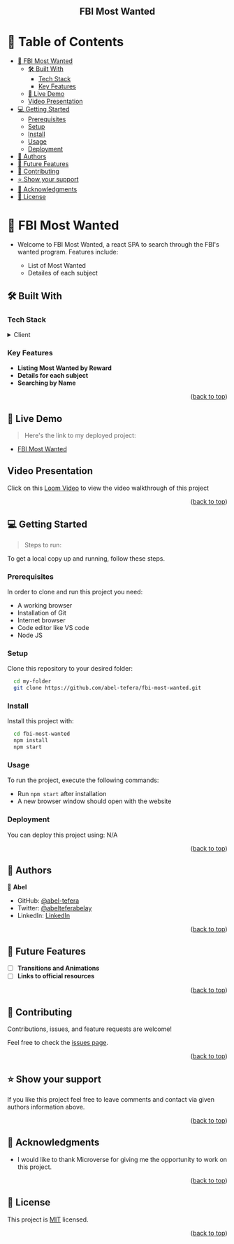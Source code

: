 <div align="center">
 
  <h2><b>FBI Most Wanted</b></h2>

</div>

<!-- TABLE OF CONTENTS -->

# 📗 Table of Contents

- [📖 FBI Most Wanted](#about-project)
  - [🛠 Built With ](#-built-with-)
    - [Tech Stack ](#tech-stack-)
    - [Key Features ](#key-features-)
  - [🚀 Live Demo](#live-demo)
  - [Video Presentation](#video-presentation)
- [💻 Getting Started ](#-getting-started-)
  - [Prerequisites](#prerequisites)
  - [Setup](#setup)
  - [Install](#install)
  - [Usage](#usage)
  - [Deployment](#triangular_flag_on_post-deployment)
- [👥 Authors ](#-authors-)
- [🔭 Future Features ](#-future-features-)
- [🤝 Contributing ](#-contributing-)
- [⭐️ Show your support ](#️-show-your-support-)
- [🙏 Acknowledgments ](#-acknowledgments-)
- [📝 License ](#-license-)

<!-- PROJECT DESCRIPTION -->

# 📖 FBI Most Wanted <a name="about-project"></a>

- Welcome to FBI Most Wanted, a react SPA to search through the FBI's wanted program. Features include:

  - List of Most Wanted
  - Detailes of each subject

## 🛠 Built With <a name="built-with"></a>

### Tech Stack <a name="tech-stack"></a>

<details>
  <summary>Client</summary>
  <ul>
    <li>React JS</li>
    <li>Redux</li>
    <li>Tailwind CSS</li>
</details>

<!-- Features -->

### Key Features <a name="key-features"></a>

- **Listing Most Wanted by Reward**
- **Details for each subject**
- **Searching by Name**


<p align="right">(<a href="#readme-top">back to top</a>)</p>

## 🚀 Live Demo <a name="live-demo"></a>

> Here's the link to my deployed project:

- [FBI Most Wanted](https://fbi-most-wanted.onrender.com/)

## Video Presentation <a name="video-presentation"></a>

Click on this [Loom Video](https://www.loom.com/share/e4d0c283b6684e4e8f596ea5a82bf026) to view the video walkthrough of this project

<p align="right">(<a href="#readme-top">back to top</a>)</p>

## 💻 Getting Started <a name="getting-started"></a>

> Steps to run:

To get a local copy up and running, follow these steps.

### Prerequisites

In order to clone and run this project you need:

- A working browser
- Installation of Git
- Internet browser
- Code editor like VS code
- Node JS

### Setup

Clone this repository to your desired folder:

```sh
  cd my-folder
  git clone https://github.com/abel-tefera/fbi-most-wanted.git
```

### Install

Install this project with:

```sh
  cd fbi-most-wanted
  npm install
  npm start
```

### Usage

To run the project, execute the following commands:

- Run `npm start` after installation
- A new browser window should open with the website

### Deployment

You can deploy this project using: N/A

<p align="right">(<a href="#readme-top">back to top</a>)</p>

<!-- AUTHORS -->

## 👥 Authors <a name="authors"></a>

👤 **Abel**

- GitHub: [@abel-tefera](https://github.com/abel-tefera)
- Twitter: [@abelteferabelay](https://twitter.com/abelteferabelay)
- LinkedIn: [LinkedIn](https://linkedin.com/in/abel-t-belay)

<p align="right">(<a href="#readme-top">back to top</a>)</p>

## 🔭 Future Features <a name="future-features"></a>

- [ ] **Transitions and Animations**
- [ ] **Links to official resources**

<p align="right">(<a href="#readme-top">back to top</a>)</p>

## 🤝 Contributing <a name="contributing"></a>

Contributions, issues, and feature requests are welcome!

Feel free to check the [issues page](../../issues/).

<p align="right">(<a href="#readme-top">back to top</a>)</p>

## ⭐️ Show your support <a name="support"></a>

If you like this project feel free to leave comments and contact via given authors information above.

<p align="right">(<a href="#readme-top">back to top</a>)</p>

## 🙏 Acknowledgments <a name="acknowledgements"></a>

- I would like to thank Microverse for giving me the opportunity to work on this project.

<p align="right">(<a href="#readme-top">back to top</a>)</p>

## 📝 License <a name="license"></a>

This project is [MIT](./LICENSE) licensed.

<p align="right">(<a href="#readme-top">back to top</a>)</p>
